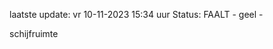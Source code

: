 laatste update: 
vr 10-11-2023 15:34   uur 
Status: FAALT - geel - 
<div class="service Y">schijfruimte</div>